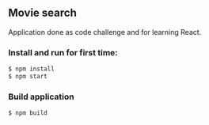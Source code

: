 ## Movie search
Application done as code challenge and for learning React.

### Install and run for first time:
```js
$ npm install
$ npm start
```

### Build application
```js
$ npm build
```
